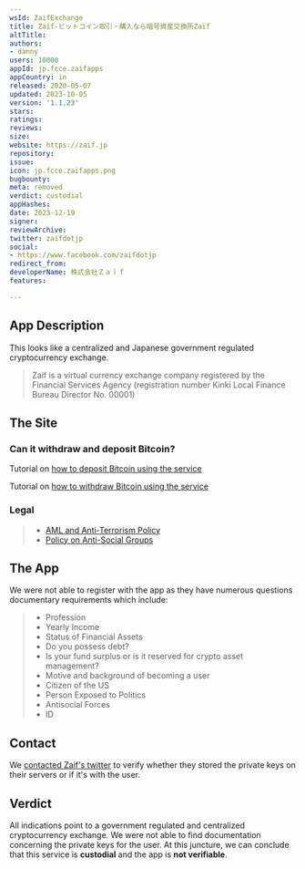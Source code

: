 ```yaml
---
wsId: ZaifExchange
title: Zaif‐ビットコイン取引・購入なら暗号資産交換所Zaif
altTitle: 
authors:
- danny
users: 10000
appId: jp.fcce.zaifapps
appCountry: in
released: 2020-05-07
updated: 2023-10-05
version: '1.1.23'
stars: 
ratings: 
reviews: 
size: 
website: https://zaif.jp
repository: 
issue: 
icon: jp.fcce.zaifapps.png
bugbounty: 
meta: removed
verdict: custodial
appHashes: 
date: 2023-12-19
signer: 
reviewArchive: 
twitter: zaifdotjp
social:
- https://www.facebook.com/zaifdotjp
redirect_from: 
developerName: 株式会社Ｚａｉｆ
features: 

---
```


## App Description

This looks like a centralized and Japanese government regulated cryptocurrency exchange.

> Zaif is a virtual currency exchange company registered by the Financial Services Agency (registration number Kinki Local Finance Bureau Director No. 00001)

## The Site

### Can it withdraw and deposit Bitcoin?

Tutorial on [how to deposit Bitcoin using the service](https://support.zaif.jp/hc/en-us/articles/360005876653-How-can-I-deposit-Bitcoin-)

Tutorial on [how to withdraw Bitcoin using the service](https://support.zaif.jp/hc/en-us/articles/360005794014-How-can-I-withdraw-Bitcoin-BTC-)

### Legal

> - [AML and Anti-Terrorism Policy](https://corp.zaif.jp/amlcft/)
> - [Policy on Anti-Social Groups](https://corp.zaif.jp/antisocial/)

## The App

We were not able to register with the app as they have numerous questions documentary requirements which include:

> - Profession
> - Yearly Income
> - Status of Financial Assets
> - Do you possess debt?
> - Is your fund surplus or is it reserved for crypto asset management?
> - Motive and background of becoming a user
> - Citizen of the US
> - Person Exposed to Politics
> - Antisocial Forces
> - ID 

## Contact

We [contacted Zaif's twitter](https://twitter.com/BitcoinWalletz/status/1451085177447280645) to verify whether they stored the private keys on their servers or if it's with the user.

## Verdict

All indications point to a government regulated and centralized cryptocurrency exchange. We were not able to find documentation concerning the private keys for the user. At this juncture, we can conclude that this service is **custodial** and the app is **not verifiable**.

